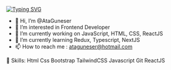 [![Typing SVG](https://readme-typing-svg.demolab.com/?lines=Ata+Guneser++Front+End+Developer)](https://git.io/typing-svg)

- 👋 Hi, I’m @AtaGuneser
- 👀 I’m interested in Frontend Developer
- 🔭 I’m currently working on JavaScript, HTML, CSS, ReactJS
- 🌱 I’m currently learning Redux, Typescript, NextJS
- 📫 How to reach me : ataguneser@hotmail.com

🚀 Skills:
Html Css Bootstrap TailwindCSS Javascript Git ReactJS

<!---
AtaGuneser/AtaGuneser is a ✨ special ✨ repository because its `README.md` (this file) appears on your GitHub profile.
You can click the Preview link to take a look at your changes.
--->
